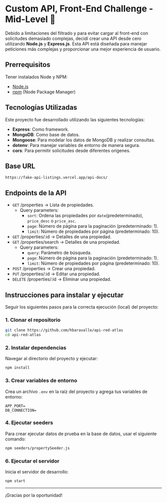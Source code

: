 # Custom API, Front-End Challenge - Mid-Level 🚀
Debido a limitaciones del filtrado y para evitar cargar al front-end con solicitudes demasiado complejas, decidí crear una API desde cero utilizando **Node.js** y **Express.js**. Esta API está diseñada para manejar peticiones más complejas y proporcionar una mejor experiencia de usuario.

## Prerrequisitos

Tener instalados Node y NPM:

- [Node.js](https://nodejs.org/es/download/)
- [npm](https://www.npmjs.com/get-npm) (Node Package Manager)

## Tecnologías Utilizadas

Este proyecto fue desarrollado utilizando las siguientes tecnologías:

- **Express**: Como framework.
- **MongoDB**: Como base de datos.
- **Mongoose**: Para modelar los datos de MongoDB y realizar consultas.
- **dotenv**: Para manejar variables de entorno de manera segura.
- **cors**: Para permitir solicitudes desde diferentes orígenes.

## Base URL
```
https://fake-api-listings.vercel.app/api-docs/
```

## Endpoints de la API
- `GET` /properties → Lista de propiedades.
    - Query parameters:
      - `sort`: Ordena las propiedades por `date`(predeterminado), `price_desc` o `price_asc`.
      - `page`: Número de página para la paginación (predeterminado: 1).
      - `limit`: Número de propiedades por página (predeterminado: 10).
- `GET` /properties/:id → Detalles de una propiedad.
- `GET` /properties/search → Detalles de una propiedad.
  - Query parameters:
    - `query`: Parámetro de búsqueda.
    - `page`: Número de página para la paginación (predeterminado: 1).
    - `limit`: Número de propiedades por página (predeterminado: 10).
- `POST` /properties → Crear una propiedad.
- `PUT` /properties/:id → Editar una propiedad.
- `DELETE` /properties/:id → Eliminar una propiedad.

## Instrucciones para instalar y ejecutar

Seguir los siguientes pasos para la correcta ejecución (local) del proyecto:

### 1. Clonar el repositorio

```bash
git clone https://github.com/hbaravalle/api-red-atlas
cd api-red-atlas
```

### 2. Instalar dependencias

Navegar al directorio del proyecto y ejecutar:

```bash
npm install
```

### 3. Crear variables de entorno

Crea un archivo `.env` en la raíz del proyecto y agrega tus variables de entorno:

```plaintext
APP_PORT=
DB_CONNECTION=
```


### 4. Ejecutar seeders

Para crear ejecutar datos de prueba en la base de datos, usar el siguiente comando:

```bash
npm seeders/propertySeeder.js
```

### 6. Ejecutar el servidor

Inicia el servidor de desarrollo:

```bash
npm start
```

---

¡Gracias por la oportunidad!

